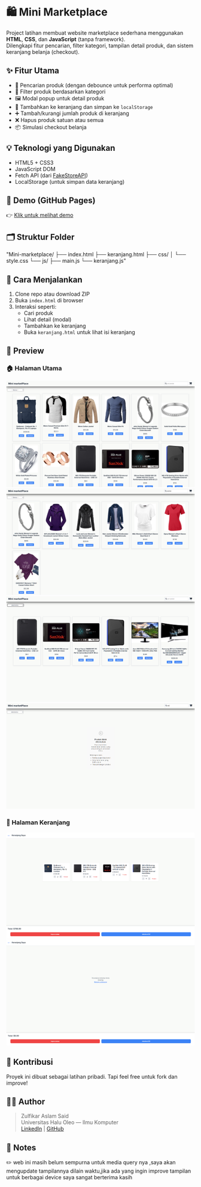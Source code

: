 # 🛍️ Mini Marketplace

Project latihan membuat website marketplace sederhana menggunakan **HTML**, **CSS**, dan **JavaScript** (tanpa framework).  
Dilengkapi fitur pencarian, filter kategori, tampilan detail produk, dan sistem keranjang belanja (checkout).

## ✨ Fitur Utama

- 🔎 Pencarian produk (dengan debounce untuk performa optimal)
- 🧩 Filter produk berdasarkan kategori
- 🖼️ Modal popup untuk detail produk
- 🛒 Tambahkan ke keranjang dan simpan ke `localStorage`
- ➕ Tambah/kurangi jumlah produk di keranjang
- ❌ Hapus produk satuan atau semua
- 📦 Simulasi checkout belanja

## 💡 Teknologi yang Digunakan

- HTML5 + CSS3
- JavaScript DOM
- Fetch API (dari [FakeStoreAPI](https://fakestoreapi.com/))
- LocalStorage (untuk simpan data keranjang)

## 🚀 Demo (GitHub Pages)

👉 [Klik untuk melihat demo](https://b1gels.github.io/mini-marketplace-JS/)  

## 🗂️ Struktur Folder
"Mini-marketplace/
├── index.html
├── keranjang.html
├── css/
│ └── style.css
└── js/
├── main.js
└── keranjang.js"


## 🧪 Cara Menjalankan

1. Clone repo atau download ZIP
2. Buka `index.html` di browser
3. Interaksi seperti:
   - Cari produk
   - Lihat detail (modal)
   - Tambahkan ke keranjang
   - Buka `keranjang.html` untuk lihat isi keranjang

## 📸 Preview
### 🏠 Halaman Utama
![Halaman Utama](demo-app/demo-1.png)
![Halaman Utama | fitur search input](demo-app/demo-2.png)
![Halaman Utama | fitur filter](demo-app/demo-3.png)
![Halaman Utama | fitur empty search input](demo-app/demo-4.png)

### 🛒 Halaman Keranjang
![Halaman keranjang | berisi produk](demo-app/demo-5.png)
![Halaman keranjang | tidak ada produk](demo-app/demo-6.png)



## 🤝 Kontribusi

Proyek ini dibuat sebagai latihan pribadi. Tapi feel free untuk fork dan improve!

## 👨‍💻 Author

> Zulfikar Aslam Said  
> Universitas Halu Oleo — Ilmu Komputer  
> [LinkedIn](#) | [GitHub](https://github.com/B1gels)


## 📃 Notes
✏️ web ini masih belum sempurna untuk media query nya ,saya akan mengupdate tampilannya dilain waktu,jika ada yang ingin improve tampilan untuk berbagai device saya sangat berterima kasih

